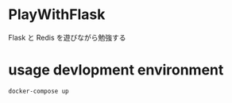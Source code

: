 # PlayWithFlask

Flask と Redis を遊びながら勉強する


# usage devlopment environment

```
docker-compose up
```
